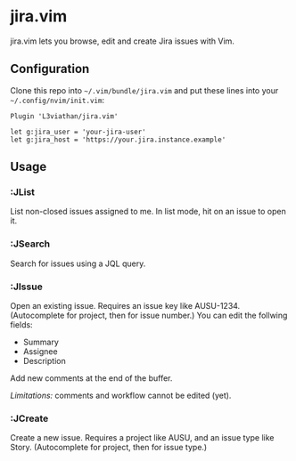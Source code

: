 # jira.vim

jira.vim lets you browse, edit and create Jira issues with Vim.

## Configuration

Clone this repo into `~/.vim/bundle/jira.vim` and put these lines into your
`~/.config/nvim/init.vim`:

    Plugin 'L3viathan/jira.vim'

    let g:jira_user = 'your-jira-user'
    let g:jira_host = 'https://your.jira.instance.example'

## Usage

### :JList
List non-closed issues assigned to me. In list mode, hit <cr> on an issue to open it.

### :JSearch
Search for issues using a JQL query.

### :JIssue
Open an existing issue. Requires an issue key like AUSU-1234. (Autocomplete for project, then for issue number.)
You can edit the follwing fields:

 * Summary
 * Assignee
 * Description

Add new comments at the end of the buffer.

*Limitations:* comments and workflow cannot be edited (yet).

### :JCreate
Create a new issue. Requires a project like AUSU, and an issue type like Story. (Autocomplete for project, then for issue type.)
